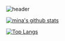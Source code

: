 <!--
**mina-junior/mina-junior** is a ✨ _special_ ✨ repository because its `README.md` (this file) appears on your GitHub profile.

Here are some ideas to get you started:

- 🔭 I’m currently working on ...
- 🌱 I’m currently learning ...
- 👯 I’m looking to collaborate on ...
- 🤔 I’m looking for help with ...
- 💬 Ask me about ...
- 📫 How to reach me: ...
- 😄 Pronouns: ...
- ⚡ Fun fact: ...
-->

![header](https://capsule-render.vercel.app/api?type=waving&color=87CEFA&height=250&section=header&text=Mina_Kang&fontSize=90&animation=fadeIn&fontAlignY=38&desc=%20&descAlignY=62&descAlign=62)
	
[![mina's github stats](https://github-readme-stats.vercel.app/api?username=mina-junior)](https://github.com/mina-junior)

[![Top Langs](https://github-readme-stats.vercel.app/api/top-langs/?username=mina-junior)](https://github.com/mina-junior/github-readme-stats)

